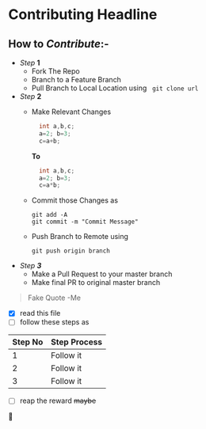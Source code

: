 # **Contributing** Headline

## How to *Contribute*:-

- *Step* **1**
  * Fork The Repo
  * Branch to a Feature Branch
  * Pull Branch to Local Location using ` git clone url`
- *Step* **2** 
  * Make Relevant Changes
    ```C
      int a,b,c;
      a=2; b=3;
      c=a+b;
    ```
    **To**
    ```C
      int a,b,c;
      a=2; b=3;
      c=a*b;
    ```
  * Commit those Changes as 
  
        git add -A
        git commit -m "Commit Message"
        
  * Push Branch to Remote using 
      ```
      git push origin branch
      ```
- *Step **3***
  * Make a Pull Request to your master branch
  * Make final PR to original master branch

> Fake Quote 
> -Me

- [x] read this file
- [ ] follow these steps as 

Step No | Step Process
--------| ----------
1 | Follow it
2 | Follow it
3 | Follow it 

- [ ] reap the reward ~~maybe~~

:gun:
